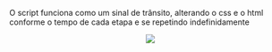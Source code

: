 O script funciona como um sinal de trânsito, alterando o css e o html conforme o tempo de cada etapa e se repetindo indefinidamente
<div align="center"><img src='https://i.imgur.com/qFpCQqB.jpg' /></div>
